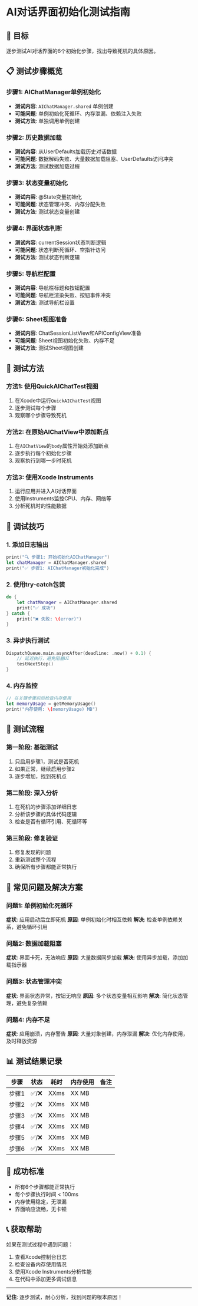# AI对话界面初始化测试指南

## 🎯 目标
逐步测试AI对话界面的6个初始化步骤，找出导致死机的具体原因。

## 📋 测试步骤概览

### 步骤1: AIChatManager单例初始化
- **测试内容**: `AIChatManager.shared` 单例创建
- **可能问题**: 单例初始化死循环、内存泄漏、依赖注入失败
- **测试方法**: 单独调用单例创建

### 步骤2: 历史数据加载
- **测试内容**: 从UserDefaults加载历史对话数据
- **可能问题**: 数据解码失败、大量数据加载阻塞、UserDefaults访问冲突
- **测试方法**: 测试数据加载过程

### 步骤3: 状态变量初始化
- **测试内容**: @State变量初始化
- **可能问题**: 状态管理冲突、内存分配失败
- **测试方法**: 测试状态变量创建

### 步骤4: 界面状态判断
- **测试内容**: currentSession状态判断逻辑
- **可能问题**: 状态判断死循环、空指针访问
- **测试方法**: 测试状态判断逻辑

### 步骤5: 导航栏配置
- **测试内容**: 导航栏标题和按钮配置
- **可能问题**: 导航栏渲染失败、按钮事件冲突
- **测试方法**: 测试导航栏设置

### 步骤6: Sheet视图准备
- **测试内容**: ChatSessionListView和APIConfigView准备
- **可能问题**: Sheet视图初始化失败、内存不足
- **测试方法**: 测试Sheet视图创建

## 🚀 测试方法

### 方法1: 使用QuickAIChatTest视图
1. 在Xcode中运行`QuickAIChatTest`视图
2. 逐步测试每个步骤
3. 观察哪个步骤导致死机

### 方法2: 在原始AIChatView中添加断点
1. 在`AIChatView`的`body`属性开始处添加断点
2. 逐步执行每个初始化步骤
3. 观察执行到哪一步时死机

### 方法3: 使用Xcode Instruments
1. 运行应用并进入AI对话界面
2. 使用Instruments监控CPU、内存、网络等
3. 分析死机时的性能数据

## 🔧 调试技巧

### 1. 添加日志输出
```swift
print("🔍 步骤1: 开始初始化AIChatManager")
let chatManager = AIChatManager.shared
print("✅ 步骤1: AIChatManager初始化完成")
```

### 2. 使用try-catch包装
```swift
do {
    let chatManager = AIChatManager.shared
    print("✅ 成功")
} catch {
    print("❌ 失败: \(error)")
}
```

### 3. 异步执行测试
```swift
DispatchQueue.main.asyncAfter(deadline: .now() + 0.1) {
    // 延迟执行，避免阻塞UI
    testNextStep()
}
```

### 4. 内存监控
```swift
// 在关键步骤前后检查内存使用
let memoryUsage = getMemoryUsage()
print("内存使用: \(memoryUsage) MB")
```

## 📱 测试流程

### 第一阶段: 基础测试
1. 只启用步骤1，测试是否死机
2. 如果正常，继续启用步骤2
3. 逐步增加，找到死机点

### 第二阶段: 深入分析
1. 在死机的步骤添加详细日志
2. 分析该步骤的具体代码逻辑
3. 检查是否有循环引用、死循环等

### 第三阶段: 修复验证
1. 修复发现的问题
2. 重新测试整个流程
3. 确保所有步骤都能正常执行

## 🚨 常见问题及解决方案

### 问题1: 单例初始化死循环
**症状**: 应用启动后立即死机
**原因**: 单例初始化时相互依赖
**解决**: 检查单例依赖关系，避免循环引用

### 问题2: 数据加载阻塞
**症状**: 界面卡死，无法响应
**原因**: 大量数据同步加载
**解决**: 使用异步加载，添加加载指示器

### 问题3: 状态管理冲突
**症状**: 界面状态异常，按钮无响应
**原因**: 多个状态变量相互影响
**解决**: 简化状态管理，避免复杂依赖

### 问题4: 内存不足
**症状**: 应用崩溃，内存警告
**原因**: 大量对象创建，内存泄漏
**解决**: 优化内存使用，及时释放资源

## 📊 测试结果记录

| 步骤 | 状态 | 耗时 | 内存使用 | 备注 |
|------|------|------|----------|------|
| 步骤1 | ✅/❌ | XXms | XX MB |  |
| 步骤2 | ✅/❌ | XXms | XX MB |  |
| 步骤3 | ✅/❌ | XXms | XX MB |  |
| 步骤4 | ✅/❌ | XXms | XX MB |  |
| 步骤5 | ✅/❌ | XXms | XX MB |  |
| 步骤6 | ✅/❌ | XXms | XX MB |  |

## 🎉 成功标准

- 所有6个步骤都能正常执行
- 每个步骤执行时间 < 100ms
- 内存使用稳定，无泄漏
- 界面响应流畅，无卡顿

## 📞 获取帮助

如果在测试过程中遇到问题：
1. 查看Xcode控制台日志
2. 检查设备内存使用情况
3. 使用Xcode Instruments分析性能
4. 在代码中添加更多调试信息

---

**记住**: 逐步测试，耐心分析，找到问题的根本原因！ 